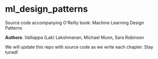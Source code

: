 # ml_design_patterns
Source code accompanying O'Reilly book: Machine Learning Design Patterns

**Authors**: Valliappa (Lak) Lakshmanan, Michael Munn, Sara Robinson

We will update this repo with source code as we write each chapter. Stay tuned!
